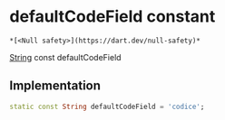 


# defaultCodeField constant




    *[<Null safety>](https://dart.dev/null-safety)*


[String](https://api.flutter.dev/flutter/dart-core/String-class.html) const defaultCodeField
  







## Implementation

```dart
static const String defaultCodeField = 'codice';


```







